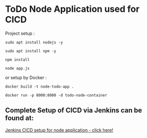 # ToDo Node Application used for CICD

Project setup :

`sudo apt install nodejs -y`

`sudo apt install npm -y`

`npm install`

`node app.js`

or setup by Docker :

`docker build -t node-todo-app .`

`docker run -p 8000:8000 -d todo-node-container `

## Complete Setup of CICD via Jenkins can be found at:

[Jenkins CICD setup for node application - click here! ](https://github.com/syash7202/jenkins-cicd-node-app)
